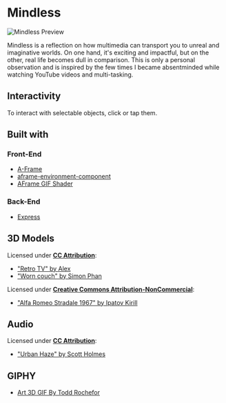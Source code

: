 # Mindless

![Mindless Preview](./img/mindless_preview.png)

Mindless is a reflection on how multimedia can transport you to unreal and imaginative worlds. On one hand, it's exciting and impactful, but on the other, real life becomes dull in comparison. This is only a personal observation and is inspired by the few times I became absentminded while watching YouTube videos and multi-tasking.

## Interactivity

To interact with selectable objects, click or tap them.

## Built with

### Front-End

- [A-Frame](https://aframe.io/)
- [aframe-environment-component](https://github.com/supermedium/aframe-environment-component)
- [AFrame GIF Shader](https://github.com/mayognaise/aframe-gif-shader)

### Back-End

- [Express](https://expressjs.com/)

## 3D Models

Licensed under [**CC Attribution**](https://creativecommons.org/licenses/by/4.0/):

- ["Retro TV" by Alex](https://skfb.ly/6RKxy)
- ["Worn couch" by Simon Phan](https://skfb.ly/UrCB)

Licensed under [**Creative Commons Attribution-NonCommercial**](http://creativecommons.org/licenses/by-nc/4.0/):

- ["Alfa Romeo Stradale 1967" by Ipatov Kirill](https://skfb.ly/6xMZX)

## Audio

Licensed under [**CC Attribution**](https://creativecommons.org/licenses/by/4.0/):

- ["Urban Haze" by Scott Holmes](https://freemusicarchive.org/music/Scott_Holmes/media-music-mix/urban-haze)

## GIPHY

- [Art 3D GIF By Todd Rochefor](http://gph.is/1AN0uzk)
